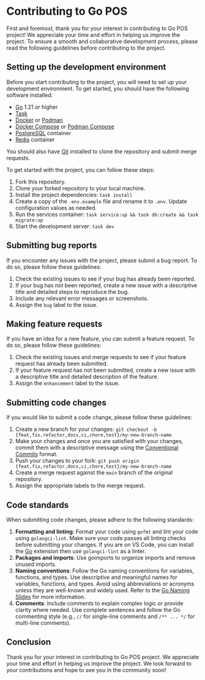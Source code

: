 # Contributing to Go POS

First and foremost, thank you for your interest in contributing to Go POS project! We appreciate your time and effort in helping us improve the project. To ensure a smooth and collaborative development process, please read the following guidelines before contributing to the project.

## Setting up the development environment

Before you start contributing to the project, you will need to set up your development environment. To get started, you should have the following software installed:

- [Go](https://golang.org/) 1.21 or higher
- [Task](https://taskfile.dev/)
- [Docker](https://www.docker.com/) or [Podman](https://podman.io/)
- [Docker Compose](https://docs.docker.com/compose/) or [Podman Compose](https://github.com/containers/podman-compose)
- [PostgreSQL](https://hub.docker.com/_/postgres) container
- [Redis](https://hub.docker.com/_/redis) container

You should also have [Git](https://git-scm.com/) installed to clone the repository and submit merge requests.

To get started with the project, you can follow these steps:

1. Fork this repository.
2. Clone your forked repository to your local machine.
3. Install the project dependencies: `task install`
4. Create a copy of the `.env.example` file and rename it to `.env`. Update configuration values as needed.
5. Run the services container: `task service:up && task db:create && task migrate:up`
6. Start the development server: `task dev`

## Submitting bug reports

If you encounter any issues with the project, please submit a bug report. To do so, please follow these guidelines:

1. Check the existing issues to see if your bug has already been reported.
2. If your bug has not been reported, create a new issue with a descriptive title and detailed steps to reproduce the bug.
3. Include any relevant error messages or screenshots.
4. Assign the `bug` label to the issue.

## Making feature requests

If you have an idea for a new feature, you can submit a feature request. To do so, please follow these guidelines:

1. Check the existing issues and merge requests to see if your feature request has already been submitted.
2. If your feature request has not been submitted, create a new issue with a descriptive title and detailed description of the feature.
3. Assign the `enhancement` label to the issue.

## Submitting code changes

If you would like to submit a code change, please follow these guidelines:

1. Create a new branch for your changes: `git checkout -b {feat,fix,refactor,docs,ci,chore,test}/my-new-branch-name`
2. Make your changes and once you are satisfied with your changes, commit them with a descriptive message using the [Conventional Commits](https://www.conventionalcommits.org/en/v1.0.0) format.
3. Push your changes to your fork: `git push origin {feat,fix,refactor,docs,ci,chore,test}/my-new-branch-name`
4. Create a merge request against the `main` branch of the original repository.
5. Assign the appropriate labels to the merge request.

## Code standards

When submitting code changes, please adhere to the following standards:

1. **Formatting and linting**: Format your code using `gofmt` and lint your code using `golangci-lint`. Make sure your code passes all linting checks before submitting your changes. If you are on VS Code, you can install the [Go](https://marketplace.visualstudio.com/items?itemName=golang.Go) extension then use `golangci-lint` as a linter.
2. **Packages and imports**: Use goimports to organize imports and remove unused imports.
3. **Naming conventions**: Follow the Go naming conventions for variables, functions, and types. Use descriptive and meaningful names for variables, functions, and types. Avoid using abbreviations or acronyms unless they are well-known and widely used. Refer to the [Go Naming Slides](https://go.dev/talks/2014/names.slide) for more information.
4. **Comments**: Include comments to explain complex logic or provide clarity where needed. Use complete sentences and follow the Go commenting style (e.g., `//` for single-line comments and `/** ... */` for multi-line comments).

## Conclusion

Thank you for your interest in contributing to Go POS project. We appreciate your time and effort in helping us improve the project. We look forward to your contributions and hope to see you in the community soon!
